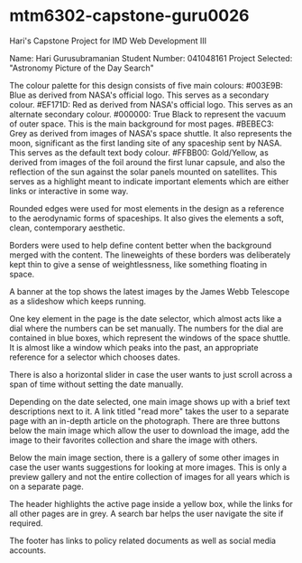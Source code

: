 # mtm6302-capstone-guru0026
Hari's Capstone Project for IMD Web Development III

Name: Hari Gurusubramanian
Student Number: 041048161
Project Selected: "Astronomy Picture of the Day Search"

The colour palette for this design consists of five main colours:
    #003E9B: Blue as derived from NASA's official logo. This serves as a secondary colour.
    #EF171D: Red as derived from NASA's official logo. This serves as an alternate secondary colour.
    #000000: True Black to represent the vacuum of outer space. This is the main background for most pages.
    #BEBEC3: Grey as derived from images of NASA's space shuttle. It also represents the moon, significant as the first landing site of any spaceship sent by NASA. This serves as the default text body colour.
    #FFBB00: Gold/Yellow, as derived from images of the foil around the first lunar capsule, and also the reflection of the sun against the solar panels  mounted on satellites. This serves as a highlight meant to indicate important elements which are either links or interactive in some way.

Rounded edges were used for most elements in the design as a reference to the aerodynamic forms of spaceships. It also gives the elements a soft, clean, contemporary aesthetic.

Borders were used to help define content better when the background merged with the content. The lineweights of these borders was deliberately kept thin to give a sense of weightlessness, like something floating in space.

A banner at the top shows the latest images by the James Webb Telescope as a slideshow which keeps running.


One key element in the page is the date selector, which almost acts like a dial where the numbers can be set manually. The numbers for the dial are contained in blue boxes, which represent the windows of the space shuttle. It is almost like a window which peaks into the past, an appropriate reference for a selector which chooses dates.

There is also a horizontal slider in case the user wants to just scroll across a span of time without setting the date manually.

Depending on the date selected, one main image shows up with a brief text descriptions next to it. A link titled "read more" takes the user to a separate page with an in-depth article on the photograph. There are three buttons below the main image which allow the user to download the image, add the image to their favorites collection and share the image with others.

Below the main image section, there is a gallery of some other images in case the user wants suggestions for looking at more images. This is only a preview gallery and not the entire collection of images for all years which is on a separate page.

The header highlights the active page inside a yellow box, while the links for all other pages are in grey. A search bar helps the user navigate the site if required.

The footer has links to policy related documents as well as social media accounts.